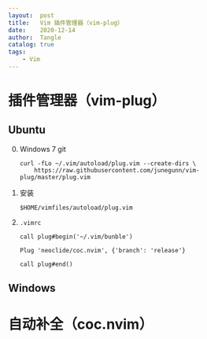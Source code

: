 ```yaml
---
layout:  post
title:   Vim 插件管理器（vim-plug）
date:    2020-12-14
author:  Tangle
catalog: true
tags:
    - Vim
---
```


# 插件管理器（vim-plug）

## Ubuntu

0. Windows 7 git
    ```
    curl -fLo ~/.vim/autoload/plug.vim --create-dirs \
        https://raw.githubusercontent.com/junegunn/vim-plug/master/plug.vim
    ```
0. 安装
    ```
    $HOME/vimfiles/autoload/plug.vim
    ```
0. `.vimrc`
    ```
    call plug#begin('~/.vim/bunble')

    Plug 'neoclide/coc.nvim', {'branch': 'release'}

    call plug#end()
    ```
    
## Windows

# 自动补全（coc.nvim）
